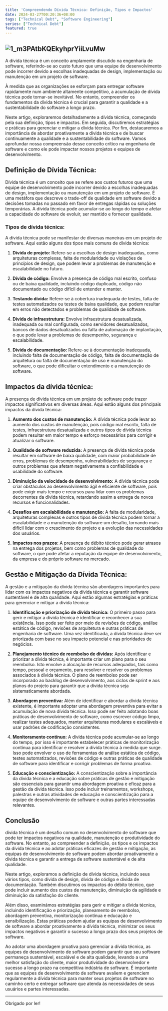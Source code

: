 ```yaml
---
title: 'Compreendendo Dívida Técnica: Definição, Tipos e Impactos'
date: 2024-03-27T00:20:36+08:00
tags: ["Technical Debt", "Software Engineering"]
series: ["Technical Debt"]
featured: true
---
```


![1_m3PAtbKQEkyhprYiiLvuMw](/assets/1_m3PAtbKQEkyhprYiiLvuMw.png)
---
A dívida técnica é um conceito amplamente discutido na engenharia de software, referindo-se ao custo futuro que uma equipe de desenvolvimento pode incorrer devido a escolhas inadequadas de design, implementação ou manutenção em um projeto de software. 
<!--more-->
À medida que as organizações se esforçam para entregar software rapidamente num ambiente altamente competitivo, a acumulação de dívida técnica pode tornar-se inevitável. No entanto, compreender os fundamentos da dívida técnica é crucial para garantir a qualidade e a sustentabilidade do software a longo prazo.

Neste artigo, exploraremos detalhadamente a dívida técnica, começando pela sua definição, tipos e impactos. Em seguida, discutiremos estratégias e práticas para gerenciar e mitigar a dívida técnica. Por fim, destacaremos a importância de abordar proativamente a dívida técnica e de buscar continuamente a qualidade e a sustentabilidade do software. Vamos aprofundar nossa compreensão desse conceito crítico na engenharia de software e como ele pode impactar nossos projetos e equipes de desenvolvimento.

## Definição de Dívida Técnica:
Dívida técnica é um conceito que se refere aos custos futuros que uma equipe de desenvolvimento pode incorrer devido a escolhas inadequadas de design, implementação ou manutenção em um projeto de software. É uma metáfora que descreve o trade-off de qualidade em software devido a decisões tomadas no passado em favor de entregas rápidas ou soluções temporárias. A dívida técnica pode acumular-se ao longo do tempo e afetar a capacidade do software de evoluir, ser mantido e fornecer qualidade.

### Tipos de dívida técnica:
A dívida técnica pode se manifestar de diversas maneiras em um projeto de software. Aqui estão alguns dos tipos mais comuns de dívida técnica:

1.  **Dívida de projeto:** Refere-se a escolhas de design inadequadas, como arquiteturas complexas, falta de modularidade ou violações de princípios de design, que podem levar a problemas de manutenção e escalabilidade no futuro.

2. **Dívida de código:** Envolve a presença de código mal escrito, confuso ou de baixa qualidade, incluindo código duplicado, código não documentado ou código difícil de entender e manter.

3. **Testando dívida:** Refere-se à cobertura inadequada de testes, falta de testes automatizados ou testes de baixa qualidade, que podem resultar em erros não detectados e problemas de qualidade de software.

4. **Dívida de infraestrutura:** Envolve infraestrutura desatualizada, inadequada ou mal configurada, como servidores desatualizados, bancos de dados desatualizados ou falta de automação de implantação, o que pode levar a problemas de desempenho, segurança e escalabilidade.

5. **Dívida de documentação:** Refere-se à documentação inadequada, incluindo falta de documentação de código, falta de documentação de arquitetura ou falta de documentação de uso e manutenção do software, o que pode dificultar o entendimento e a manutenção do software.

## Impactos da dívida técnica:
A presença de dívida técnica em um projeto de software pode trazer impactos significativos em diversas áreas. Aqui estão alguns dos principais impactos da dívida técnica:

1. **Aumento dos custos de manutenção:** A dívida técnica pode levar ao aumento dos custos de manutenção, pois código mal escrito, falta de testes, infraestrutura desatualizada e outros tipos de dívida técnica podem resultar em maior tempo e esforço necessários para corrigir e atualizar o software.

2. **Qualidade de software reduzida:** A presença de dívida técnica pode resultar em software de baixa qualidade, com maior probabilidade de erros, problemas de desempenho, vulnerabilidades de segurança e outros problemas que afetam negativamente a confiabilidade e usabilidade do software.

3. **Diminuição da velocidade de desenvolvimento:** A dívida técnica pode criar obstáculos ao desenvolvimento ágil e eficiente de software, pois pode exigir mais tempo e recursos para lidar com os problemas decorrentes da dívida técnica, retardando assim a entrega de novos recursos e funcionalidades.

4. **Desafios em escalabilidade e manutenção:** A falta de modularidade, arquiteturas complexas e outros tipos de dívida técnica podem tornar a escalabilidade e a manutenção do software um desafio, tornando mais difícil lidar com o crescimento do projeto e a evolução das necessidades dos usuários.

5. **Impactos nos prazos:** A presença de débito técnico pode gerar atrasos na entrega dos projetos, bem como problemas de qualidade do software, o que pode afetar a reputação da equipe de desenvolvimento, da empresa e do próprio software no mercado.

## Gestão e Mitigação da Dívida Técnica:
A gestão e a mitigação da dívida técnica são abordagens importantes para lidar com os impactos negativos da dívida técnica e garantir software sustentável e de alta qualidade. Aqui estão algumas estratégias e práticas para gerenciar e mitigar a dívida técnica:

1. **Identificação e priorização de dívida técnica:** O primeiro passo para gerir e mitigar a dívida técnica é identificar e reconhecer a sua existência. Isso pode ser feito por meio de revisões de código, análise estática de código, revisões de arquitetura e outras práticas de engenharia de software. Uma vez identificada, a dívida técnica deve ser priorizada com base no seu impacto potencial e nas prioridades de negócios.

2. **Planejamento técnico de reembolso de dívidas:** Após identificar e priorizar a dívida técnica, é importante criar um plano para o seu reembolso. Isto envolve a alocação de recursos adequados, tais como tempo, pessoal e orçamento, para resolver e resolver os problemas associados à dívida técnica. O plano de reembolso pode ser incorporado ao backlog de desenvolvimento, aos ciclos de sprint e aos planos do projeto para garantir que a dívida técnica seja sistematicamente abordada.

3. **Abordagem preventiva:** Além de identificar e abordar a dívida técnica existente, é importante adoptar uma abordagem preventiva para evitar a acumulação de nova dívida técnica. Isso pode ser feito adotando boas práticas de desenvolvimento de software, como escrever código limpo, realizar testes adequados, manter arquiteturas modulares e escaláveis ​​e usar padrões de codificação consistentes.

4. **Monitoramento contínuo:** A dívida técnica pode acumular-se ao longo do tempo, por isso é importante estabelecer práticas de monitorização contínua para identificar e resolver a dívida técnica à medida que surge. Isso pode envolver o uso de ferramentas de análise estática de código, testes automatizados, revisões de código e outras práticas de qualidade de software para identificar e corrigir problemas de forma proativa.

5. **Educação e conscientização:** A conscientização sobre a importância da dívida técnica e a educação sobre práticas de gestão e mitigação são essenciais para garantir uma abordagem proativa e eficaz para a gestão da dívida técnica. Isso pode incluir treinamentos, workshops, palestras e outras atividades de educação e conscientização para a equipe de desenvolvimento de software e outras partes interessadas relevantes.

## Conclusão
dívida técnica é um desafio comum no desenvolvimento de software que pode ter impactos negativos na qualidade, manutenção e produtividade do software. No entanto, ao compreender a definição, os tipos e os impactos da dívida técnica e ao adotar práticas eficazes de gestão e mitigação, as equipas de desenvolvimento de software podem abordar proativamente a dívida técnica e garantir a entrega de software sustentável e de alta qualidade.

Neste artigo, exploramos a definição de dívida técnica, incluindo seus vários tipos, como dívida de design, dívida de código e dívida de documentação. Também discutimos os impactos do débito técnico, que pode incluir aumento dos custos de manutenção, diminuição da agilidade e diminuição da satisfação do cliente.

Além disso, examinámos estratégias para gerir e mitigar a dívida técnica, incluindo identificação e priorização, planeamento de reembolso, abordagem preventiva, monitorização contínua e educação e sensibilização. Estas práticas podem ajudar as equipas de desenvolvimento de software a abordar proativamente a dívida técnica, minimizar os seus impactos negativos e garantir o sucesso a longo prazo dos seus projetos de software.

Ao adotar uma abordagem proativa para gerenciar a dívida técnica, as equipes de desenvolvimento de software podem garantir que seu software permaneça sustentável, escalável e de alta qualidade, levando a uma melhor satisfação do cliente, maior produtividade do desenvolvedor e sucesso a longo prazo na competitiva indústria de software. É importante que as equipes de desenvolvimento de software avaliem e gerenciem regularmente a dívida técnica para manter seus projetos de software no caminho certo e entregar software que atenda às necessidades de seus usuários e partes interessadas.

---

Obrigado por ler!


